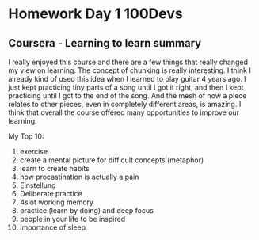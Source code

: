 # Homework Day 1 100Devs

## Coursera - Learning to learn summary

I really enjoyed this course and there are a few things that really changed my view on learning. The concept of chunking is really interesting. I think I already kind of used this idea when I learned to play guitar 4 years ago. I just kept practicing tiny parts of a song until I got it right, and then I kept practicing until I got to the end of the song. And the mesh of how a piece relates to other pieces, even in completely different areas, is amazing. I think that overall the course offered many opportunities to improve our learning.

My Top 10:
1. exercise
2. create a mental picture for difficult concepts (metaphor)
3. learn to create habits
4. how procastination is actually a pain
5. Einstellung
6. Deliberate practice
7. 4slot working memory
8. practice (learn by doing) and deep focus
9. people in your life to be inspired
10. importance of sleep
